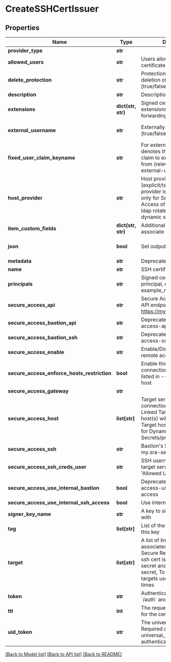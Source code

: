# CreateSSHCertIssuer

## Properties
Name | Type | Description | Notes
------------ | ------------- | ------------- | -------------
**provider_type** | **str** |  | [optional] 
**allowed_users** | **str** | Users allowed to fetch the certificate, e.g root,ubuntu | [default to '-']
**delete_protection** | **str** | Protection from accidental deletion of this object [true/false] | [optional] 
**description** | **str** | Description of the object | [optional] 
**extensions** | **dict(str, str)** | Signed certificates with extensions, e.g permit-port-forwarding&#x3D;\\\&quot;\\\&quot; | [optional] 
**external_username** | **str** | Externally provided username [true/false] | [optional] [default to 'false']
**fixed_user_claim_keyname** | **str** | For externally provided users, denotes the key-name of IdP claim to extract the username from (relevant only for external-username&#x3D;true) | [optional] 
**host_provider** | **str** | Host provider type [explicit/target], Default Host provider is explicit, Relevant only for Secure Remote Access of ssh cert issuer, ldap rotated secret and ldap dynamic secret | [optional] 
**item_custom_fields** | **dict(str, str)** | Additional custom fields to associate with the item | [optional] 
**json** | **bool** | Set output format to JSON | [optional] [default to False]
**metadata** | **str** | Deprecated - use description | [optional] 
**name** | **str** | SSH certificate issuer name | 
**principals** | **str** | Signed certificates with principal, e.g example_role1,example_role2 | [optional] 
**secure_access_api** | **str** | Secure Access SSH control API endpoint. E.g. https://my.sra-server:9900 | [optional] 
**secure_access_bastion_api** | **str** | Deprecated. use secure-access-api | [optional] 
**secure_access_bastion_ssh** | **str** | Deprecated. use secure-access-ssh | [optional] 
**secure_access_enable** | **str** | Enable/Disable secure remote access [true/false] | [optional] 
**secure_access_enforce_hosts_restriction** | **bool** | Enable this flag to enforce connections only to the hosts listed in --secure-access-host | [optional] 
**secure_access_gateway** | **str** |  | [optional] 
**secure_access_host** | **list[str]** | Target servers for connections (In case of Linked Target association, host(s) will inherit Linked Target hosts - Relevant only for Dynamic Secrets/producers) | [optional] 
**secure_access_ssh** | **str** | Bastion&#39;s SSH server. E.g. my.sra-server:22 | [optional] 
**secure_access_ssh_creds_user** | **str** | SSH username to connect to target server, must be in &#39;Allowed Users&#39; list | [optional] 
**secure_access_use_internal_bastion** | **bool** | Deprecated. Use secure-access-use-internal-ssh-access | [optional] 
**secure_access_use_internal_ssh_access** | **bool** | Use internal SSH Access | [optional] 
**signer_key_name** | **str** | A key to sign the certificate with | 
**tag** | **list[str]** | List of the tags attached to this key | [optional] 
**target** | **list[str]** | A list of linked targets to be associated, Relevant only for Secure Remote Access for ssh cert issuer, ldap rotated secret and ldap dynamic secret, To specify multiple targets use argument multiple times | [optional] 
**token** | **str** | Authentication token (see &#x60;/auth&#x60; and &#x60;/configure&#x60;) | [optional] 
**ttl** | **int** | The requested Time To Live for the certificate, in seconds | 
**uid_token** | **str** | The universal identity token, Required only for universal_identity authentication | [optional] 

[[Back to Model list]](../README.md#documentation-for-models) [[Back to API list]](../README.md#documentation-for-api-endpoints) [[Back to README]](../README.md)


